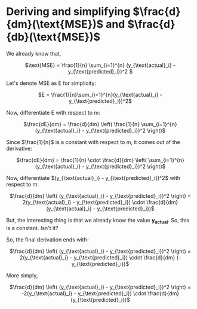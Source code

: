 # Deriving and simplifying $\frac{d}{dm}(\text{MSE})$ and $\frac{d}{db}(\text{MSE})$


We already know that,
<p align = 'center'>$\text{MSE} = \frac{1}{n} \sum_{i=1}^{n} (y_{\text{actual}_i} - y_{\text{predicted}_i})^2 $</p>
Let's denote MSE as E for simplicity:<br>

<p align='center'>$E = \frac{1}{n}\sum_{i=1}^{n}(y_{\text{actual}_i} - y_{\text{predicted}_i})^2$</p>
Now, differentiate E with respect to m:<br>
<p align = 'center'>$\frac{dE}{dm} = \frac{d}{dm} \left( \frac{1}{n} \sum_{i=1}^{n} (y_{\text{actual}_i} - y_{\text{predicted}_i})^2 \right)$</p>
<p>Since $\frac{1}{n}$ is a constant with respect to m, it comes out of the derivative:</p>
<p align='center'>$\frac{dE}{dm} = \frac{1}{n} \cdot \frac{d}{dm} \left( \sum_{i=1}^{n} (y_{\text{actual}_i} - y_{\text{predicted}_i})^2 \right)$</p>
<p>Now, differentiate $(y_{\text{actual}_i} - y_{\text{predicted}_i})^2$ with respect to m:</p>
<p align='center'>$\frac{d}{dm} \left( (y_{\text{actual}_i} - y_{\text{predicted}_i})^2 \right) = 2(y_{\text{actual}_i} - y_{\text{predicted}_i}) \cdot \frac{d}{dm} (y_{\text{actual}_i} - y_{\text{predicted}_i})$</p>
<p>But, the interesting thing is that we already know the value <b>y<sub>actual</sub></b>. So, this is a constant. Isn't it?</p>
<p>So, the final derivation ends with-</p>
<p align='center'>$\frac{d}{dm} \left( (y_{\text{actual}_i} - y_{\text{predicted}_i})^2 \right) = 2(y_{\text{actual}_i} - y_{\text{predicted}_i}) \cdot \frac{d}{dm} (- y_{\text{predicted}_i})$</p>
More simply,
<p align='center'>$\frac{d}{dm} \left( (y_{\text{actual}_i} - y_{\text{predicted}_i})^2 \right) = -2(y_{\text{actual}_i} - y_{\text{predicted}_i}) \cdot \frac{d}{dm} (y_{\text{predicted}_i})$</p>
